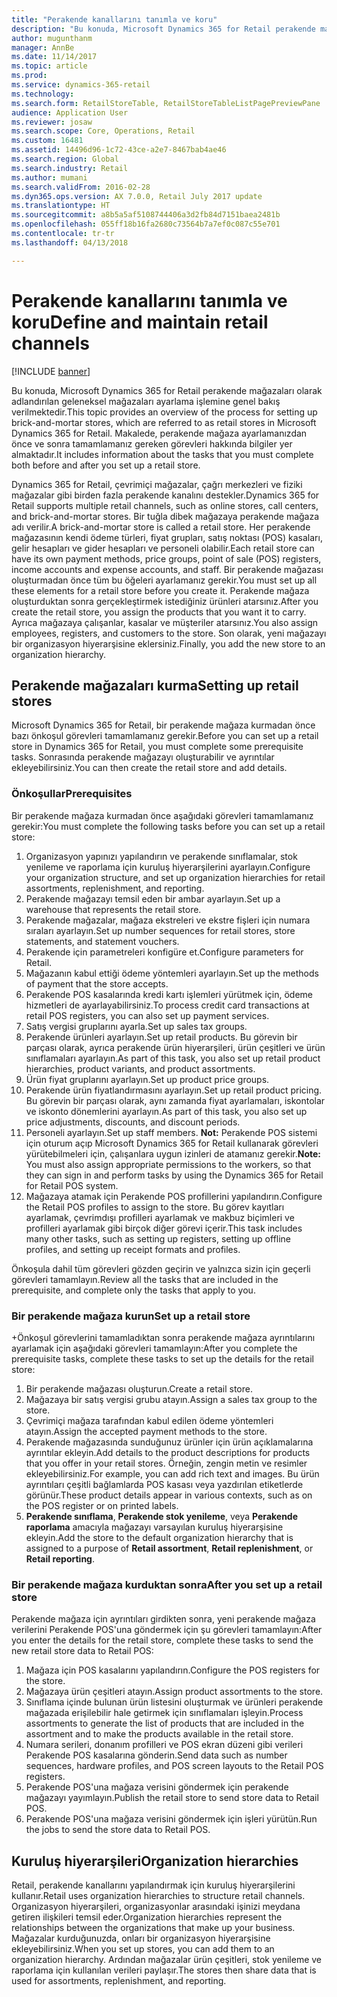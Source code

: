 ```yaml
---
title: "Perakende kanallarını tanımla ve koru"
description: "Bu konuda, Microsoft Dynamics 365 for Retail perakende mağazaları olarak adlandırılan geleneksel mağazaları ayarlama işlemine genel bakış verilmektedir. Makalede, perakende mağaza ayarlamanızdan önce ve sonra tamamlamanız gereken görevleri hakkında bilgiler yer almaktadır."
author: mugunthanm
manager: AnnBe
ms.date: 11/14/2017
ms.topic: article
ms.prod: 
ms.service: dynamics-365-retail
ms.technology: 
ms.search.form: RetailStoreTable, RetailStoreTableListPagePreviewPane
audience: Application User
ms.reviewer: josaw
ms.search.scope: Core, Operations, Retail
ms.custom: 16481
ms.assetid: 14496d96-1c72-43ce-a2e7-8467bab4ae46
ms.search.region: Global
ms.search.industry: Retail
ms.author: mumani
ms.search.validFrom: 2016-02-28
ms.dyn365.ops.version: AX 7.0.0, Retail July 2017 update
ms.translationtype: HT
ms.sourcegitcommit: a8b5a5af5108744406a3d2fb84d7151baea2481b
ms.openlocfilehash: 055ff18b16fa2680c73564b7a7ef0c087c55e701
ms.contentlocale: tr-tr
ms.lasthandoff: 04/13/2018

---
```


# <a name="define-and-maintain-retail-channels"></a><span data-ttu-id="5f221-104">Perakende kanallarını tanımla ve koru</span><span class="sxs-lookup"><span data-stu-id="5f221-104">Define and maintain retail channels</span></span>

[!INCLUDE [banner](includes/banner.md)]

<span data-ttu-id="5f221-105">Bu konuda, Microsoft Dynamics 365 for Retail perakende mağazaları olarak adlandırılan geleneksel mağazaları ayarlama işlemine genel bakış verilmektedir.</span><span class="sxs-lookup"><span data-stu-id="5f221-105">This topic provides an overview of the process for setting up brick-and-mortar stores, which are referred to as retail stores in Microsoft Dynamics 365 for Retail.</span></span> <span data-ttu-id="5f221-106">Makalede, perakende mağaza ayarlamanızdan önce ve sonra tamamlamanız gereken görevleri hakkında bilgiler yer almaktadır.</span><span class="sxs-lookup"><span data-stu-id="5f221-106">It includes information about the tasks that you must complete both before and after you set up a retail store.</span></span>

<span data-ttu-id="5f221-107">Dynamics 365 for Retail, çevrimiçi mağazalar, çağrı merkezleri ve fiziki mağazalar gibi birden fazla perakende kanalını destekler.</span><span class="sxs-lookup"><span data-stu-id="5f221-107">Dynamics 365 for Retail supports multiple retail channels, such as online stores, call centers, and brick-and-mortar stores.</span></span> <span data-ttu-id="5f221-108">Bir tuğla dibek mağazaya perakende mağaza adı verilir.</span><span class="sxs-lookup"><span data-stu-id="5f221-108">A brick-and-mortar store is called a retail store.</span></span> <span data-ttu-id="5f221-109">Her perakende mağazasının kendi ödeme türleri, fiyat grupları, satış noktası (POS) kasaları, gelir hesapları ve gider hesapları ve personeli olabilir.</span><span class="sxs-lookup"><span data-stu-id="5f221-109">Each retail store can have its own payment methods, price groups, point of sale (POS) registers, income accounts and expense accounts, and staff.</span></span> <span data-ttu-id="5f221-110">Bir perakende mağazası oluşturmadan önce tüm bu öğeleri ayarlamanız gerekir.</span><span class="sxs-lookup"><span data-stu-id="5f221-110">You must set up all these elements for a retail store before you create it.</span></span> <span data-ttu-id="5f221-111">Perakende mağaza oluşturduktan sonra gerçekleştirmek istediğiniz ürünleri atarsınız.</span><span class="sxs-lookup"><span data-stu-id="5f221-111">After you create the retail store, you assign the products that you want it to carry.</span></span> <span data-ttu-id="5f221-112">Ayrıca mağazaya çalışanlar, kasalar ve müşteriler atarsınız.</span><span class="sxs-lookup"><span data-stu-id="5f221-112">You also assign employees, registers, and customers to the store.</span></span> <span data-ttu-id="5f221-113">Son olarak, yeni mağazayı bir organizasyon hiyerarşisine eklersiniz.</span><span class="sxs-lookup"><span data-stu-id="5f221-113">Finally, you add the new store to an organization hierarchy.</span></span>

## <a name="setting-up-retail-stores"></a><span data-ttu-id="5f221-114">Perakende mağazaları kurma</span><span class="sxs-lookup"><span data-stu-id="5f221-114">Setting up retail stores</span></span>
<span data-ttu-id="5f221-115">Microsoft Dynamics 365 for Retail, bir perakende mağaza kurmadan önce bazı önkoşul görevleri tamamlamanız gerekir.</span><span class="sxs-lookup"><span data-stu-id="5f221-115">Before you can set up a retail store in Dynamics 365 for Retail, you must complete some prerequisite tasks.</span></span> <span data-ttu-id="5f221-116">Sonrasında perakende mağazayı oluşturabilir ve ayrıntılar ekleyebilirsiniz.</span><span class="sxs-lookup"><span data-stu-id="5f221-116">You can then create the retail store and add details.</span></span>

### <a name="prerequisites"></a><span data-ttu-id="5f221-117">Önkoşullar</span><span class="sxs-lookup"><span data-stu-id="5f221-117">Prerequisites</span></span>

<span data-ttu-id="5f221-118">Bir perakende mağaza kurmadan önce aşağıdaki görevleri tamamlamanız gerekir:</span><span class="sxs-lookup"><span data-stu-id="5f221-118">You must complete the following tasks before you can set up a retail store:</span></span>

1.  <span data-ttu-id="5f221-119">Organizasyon yapınızı yapılandırın ve perakende sınıflamalar, stok yenileme ve raporlama için kuruluş hiyerarşilerini ayarlayın.</span><span class="sxs-lookup"><span data-stu-id="5f221-119">Configure your organization structure, and set up organization hierarchies for retail assortments, replenishment, and reporting.</span></span>
2.  <span data-ttu-id="5f221-120">Perakende mağazayı temsil eden bir ambar ayarlayın.</span><span class="sxs-lookup"><span data-stu-id="5f221-120">Set up a warehouse that represents the retail store.</span></span>
3.  <span data-ttu-id="5f221-121">Perakende mağazalar, mağaza ekstreleri ve ekstre fişleri için numara sıraları ayarlayın.</span><span class="sxs-lookup"><span data-stu-id="5f221-121">Set up number sequences for retail stores, store statements, and statement vouchers.</span></span>
4.  <span data-ttu-id="5f221-122">Perakende için parametreleri konfigüre et.</span><span class="sxs-lookup"><span data-stu-id="5f221-122">Configure parameters for Retail.</span></span>
5.  <span data-ttu-id="5f221-123">Mağazanın kabul ettiği ödeme yöntemleri ayarlayın.</span><span class="sxs-lookup"><span data-stu-id="5f221-123">Set up the methods of payment that the store accepts.</span></span>
6.  <span data-ttu-id="5f221-124">Perakende POS kasalarında kredi kartı işlemleri yürütmek için, ödeme hizmetleri de ayarlayabilirsiniz.</span><span class="sxs-lookup"><span data-stu-id="5f221-124">To process credit card transactions at retail POS registers, you can also set up payment services.</span></span>
7.  <span data-ttu-id="5f221-125">Satış vergisi gruplarını ayarla.</span><span class="sxs-lookup"><span data-stu-id="5f221-125">Set up sales tax groups.</span></span>
8.  <span data-ttu-id="5f221-126">Perakende ürünleri ayarlayın.</span><span class="sxs-lookup"><span data-stu-id="5f221-126">Set up retail products.</span></span> <span data-ttu-id="5f221-127">Bu görevin bir parçası olarak, ayrıca perakende ürün hiyerarşileri, ürün çeşitleri ve ürün sınıflamaları ayarlayın.</span><span class="sxs-lookup"><span data-stu-id="5f221-127">As part of this task, you also set up retail product hierarchies, product variants, and product assortments.</span></span>
9.  <span data-ttu-id="5f221-128">Ürün fiyat gruplarını ayarlayın.</span><span class="sxs-lookup"><span data-stu-id="5f221-128">Set up product price groups.</span></span>
10. <span data-ttu-id="5f221-129">Perakende ürün fiyatlandırmasını ayarlayın.</span><span class="sxs-lookup"><span data-stu-id="5f221-129">Set up retail product pricing.</span></span> <span data-ttu-id="5f221-130">Bu görevin bir parçası olarak, aynı zamanda fiyat ayarlamaları, iskontolar ve iskonto dönemlerini ayarlayın.</span><span class="sxs-lookup"><span data-stu-id="5f221-130">As part of this task, you also set up price adjustments, discounts, and discount periods.</span></span>
11. <span data-ttu-id="5f221-131">Personeli ayarlayın.</span><span class="sxs-lookup"><span data-stu-id="5f221-131">Set up staff members.</span></span> <span data-ttu-id="5f221-132">**Not:** Perakende POS sistemi için oturum açıp Microsoft Dynamics 365 for Retail kullanarak görevleri yürütebilmeleri için, çalışanlara uygun izinleri de atamanız gerekir.</span><span class="sxs-lookup"><span data-stu-id="5f221-132">**Note:** You must also assign appropriate permissions to the workers, so that they can sign in and perform tasks by using the Dynamics 365 for Retail for Retail POS system.</span></span>
12. <span data-ttu-id="5f221-133">Mağazaya atamak için Perakende POS profillerini yapılandırın.</span><span class="sxs-lookup"><span data-stu-id="5f221-133">Configure the Retail POS profiles to assign to the store.</span></span> <span data-ttu-id="5f221-134">Bu görev kayıtları ayarlamak, çevrimdışı profilleri ayarlamak ve makbuz biçimleri ve profilleri ayarlamak gibi birçok diğer görevi içerir.</span><span class="sxs-lookup"><span data-stu-id="5f221-134">This task includes many other tasks, such as setting up registers, setting up offline profiles, and setting up receipt formats and profiles.</span></span>

<span data-ttu-id="5f221-135">Önkoşula dahil tüm görevleri gözden geçirin ve yalnızca sizin için geçerli görevleri tamamlayın.</span><span class="sxs-lookup"><span data-stu-id="5f221-135">Review all the tasks that are included in the prerequisite, and complete only the tasks that apply to you.</span></span>

### <a name="set-up-a-retail-store"></a><span data-ttu-id="5f221-136">Bir perakende mağaza kurun</span><span class="sxs-lookup"><span data-stu-id="5f221-136">Set up a retail store</span></span>

<span data-ttu-id="5f221-137">+Önkoşul görevlerini tamamladıktan sonra perakende mağaza ayrıntılarını ayarlamak için aşağıdaki görevleri tamamlayın:</span><span class="sxs-lookup"><span data-stu-id="5f221-137">After you complete the prerequisite tasks, complete these tasks to set up the details for the retail store:</span></span>

1.  <span data-ttu-id="5f221-138">Bir perakende mağazası oluşturun.</span><span class="sxs-lookup"><span data-stu-id="5f221-138">Create a retail store.</span></span>
2.  <span data-ttu-id="5f221-139">Mağazaya bir satış vergisi grubu atayın.</span><span class="sxs-lookup"><span data-stu-id="5f221-139">Assign a sales tax group to the store.</span></span>
3.  <span data-ttu-id="5f221-140">Çevrimiçi mağaza tarafından kabul edilen ödeme yöntemleri atayın.</span><span class="sxs-lookup"><span data-stu-id="5f221-140">Assign the accepted payment methods to the store.</span></span>
4.  <span data-ttu-id="5f221-141">Perakende mağazasında sunduğunuz ürünler için ürün açıklamalarına ayrıntılar ekleyin.</span><span class="sxs-lookup"><span data-stu-id="5f221-141">Add details to the product descriptions for products that you offer in your retail stores.</span></span> <span data-ttu-id="5f221-142">Örneğin, zengin metin ve resimler ekleyebilirsiniz.</span><span class="sxs-lookup"><span data-stu-id="5f221-142">For example, you can add rich text and images.</span></span> <span data-ttu-id="5f221-143">Bu ürün ayrıntıları çeşitli bağlamlarda POS kasası veya yazdırılan etiketlerde görünür.</span><span class="sxs-lookup"><span data-stu-id="5f221-143">These product details appear in various contexts, such as on the POS register or on printed labels.</span></span>
5.  <span data-ttu-id="5f221-144">**Perakende sınıflama**, **Perakende stok yenileme**, veya **Perakende raporlama** amacıyla mağazayı varsayılan kuruluş hiyerarşisine ekleyin.</span><span class="sxs-lookup"><span data-stu-id="5f221-144">Add the store to the default organization hierarchy that is assigned to a purpose of **Retail assortment**, **Retail replenishment**, or **Retail reporting**.</span></span>

### <a name="after-you-set-up-a-retail-store"></a><span data-ttu-id="5f221-145">Bir perakende mağaza kurduktan sonra</span><span class="sxs-lookup"><span data-stu-id="5f221-145">After you set up a retail store</span></span>

<span data-ttu-id="5f221-146">Perakende mağaza için ayrıntıları girdikten sonra, yeni perakende mağaza verilerini Perakende POS'una göndermek için şu görevleri tamamlayın:</span><span class="sxs-lookup"><span data-stu-id="5f221-146">After you enter the details for the retail store, complete these tasks to send the new retail store data to Retail POS:</span></span>

1.  <span data-ttu-id="5f221-147">Mağaza için POS kasalarını yapılandırın.</span><span class="sxs-lookup"><span data-stu-id="5f221-147">Configure the POS registers for the store.</span></span>
2.  <span data-ttu-id="5f221-148">Mağazaya ürün çeşitleri atayın.</span><span class="sxs-lookup"><span data-stu-id="5f221-148">Assign product assortments to the store.</span></span>
3.  <span data-ttu-id="5f221-149">Sınıflama içinde bulunan ürün listesini oluşturmak ve ürünleri perakende mağazada erişilebilir hale getirmek için sınıflamaları işleyin.</span><span class="sxs-lookup"><span data-stu-id="5f221-149">Process assortments to generate the list of products that are included in the assortment and to make the products available in the retail store.</span></span>
4.  <span data-ttu-id="5f221-150">Numara serileri, donanım profilleri ve POS ekran düzeni gibi verileri Perakende POS kasalarına gönderin.</span><span class="sxs-lookup"><span data-stu-id="5f221-150">Send data such as number sequences, hardware profiles, and POS screen layouts to the Retail POS registers.</span></span>
5.  <span data-ttu-id="5f221-151">Perakende POS'una mağaza verisini göndermek için perakende mağazayı yayımlayın.</span><span class="sxs-lookup"><span data-stu-id="5f221-151">Publish the retail store to send store data to Retail POS.</span></span>
6.  <span data-ttu-id="5f221-152">Perakende POS'una mağaza verisini göndermek için işleri yürütün.</span><span class="sxs-lookup"><span data-stu-id="5f221-152">Run the jobs to send the store data to Retail POS.</span></span>

## <a name="organization-hierarchies"></a><span data-ttu-id="5f221-153">Kuruluş hiyerarşileri</span><span class="sxs-lookup"><span data-stu-id="5f221-153">Organization hierarchies</span></span>
<span data-ttu-id="5f221-154">Retail, perakende kanallarını yapılandırmak için kuruluş hiyerarşilerini kullanır.</span><span class="sxs-lookup"><span data-stu-id="5f221-154">Retail uses organization hierarchies to structure retail channels.</span></span> <span data-ttu-id="5f221-155">Organizasyon hiyerarşileri, organizasyonlar arasındaki işinizi meydana getiren ilişkileri temsil eder.</span><span class="sxs-lookup"><span data-stu-id="5f221-155">Organization hierarchies represent the relationships between the organizations that make up your business.</span></span> <span data-ttu-id="5f221-156">Mağazalar kurduğunuzda, onları bir organizasyon hiyerarşisine ekleyebilirsiniz.</span><span class="sxs-lookup"><span data-stu-id="5f221-156">When you set up stores, you can add them to an organization hierarchy.</span></span> <span data-ttu-id="5f221-157">Ardından mağazalar ürün çeşitleri, stok yenileme ve raporlama için kullanılan verileri paylaşır.</span><span class="sxs-lookup"><span data-stu-id="5f221-157">The stores then share data that is used for assortments, replenishment, and reporting.</span></span>




